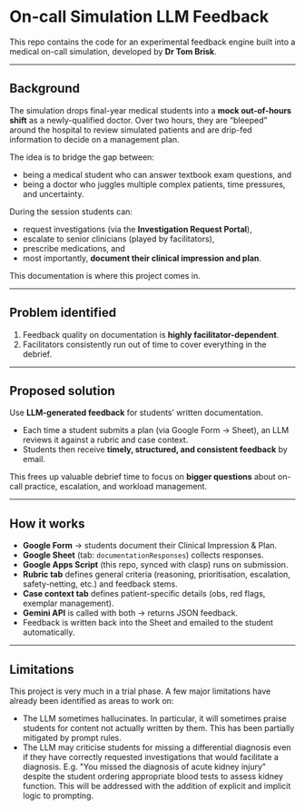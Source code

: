 # On-call Simulation LLM Feedback

This repo contains the code for an experimental feedback engine built into a medical on-call simulation, developed by **Dr Tom Brisk**.

---

## Background

The simulation drops final-year medical students into a **mock out-of-hours shift** as a newly-qualified doctor. Over two hours, they are “bleeped” around the hospital to review simulated patients and are drip-fed information to decide on a management plan.  

The idea is to bridge the gap between:
- being a medical student who can answer textbook exam questions, and  
- being a doctor who juggles multiple complex patients, time pressures, and uncertainty.  

During the session students can:
- request investigations (via the **Investigation Request Portal**),  
- escalate to senior clinicians (played by facilitators),  
- prescribe medications, and  
- most importantly, **document their clinical impression and plan**.  

This documentation is where this project comes in.

---

## Problem identified

1. Feedback quality on documentation is **highly facilitator-dependent**.  
2. Facilitators consistently run out of time to cover everything in the debrief.  

---

## Proposed solution

Use **LLM-generated feedback** for students’ written documentation.  
- Each time a student submits a plan (via Google Form → Sheet), an LLM reviews it against a rubric and case context.  
- Students then receive **timely, structured, and consistent feedback** by email.  

This frees up valuable debrief time to focus on **bigger questions** about on-call practice, escalation, and workload management.


---

## How it works

- **Google Form** → students document their Clinical Impression & Plan.  
- **Google Sheet** (tab: `documentationResponses`) collects responses.  
- **Google Apps Script** (this repo, synced with clasp) runs on submission.  
- **Rubric tab** defines general criteria (reasoning, prioritisation, escalation, safety-netting, etc.) and feedback stems.  
- **Case context tab** defines patient-specific details (obs, red flags, exemplar management).  
- **Gemini API** is called with both → returns JSON feedback.  
- Feedback is written back into the Sheet and emailed to the student automatically.  

---

## Limitations 

This project is very much in a trial phase. A few major limitations have already been identified as areas to work on: 
- The LLM sometimes hallucinates. In particular, it will sometimes praise students for content not actually written by them. This has been partially mitigated by prompt rules. 
- The LLM may criticise students for missing a differential diagnosis even if they have correctly requested investigations that would facilitate a diagnosis. E.g. "You missed the diagnosis of acute kidney injury" despite the student ordering appropriate blood tests to assess kidney function. This will be addressed with the addition of explicit and implicit logic to prompting.
